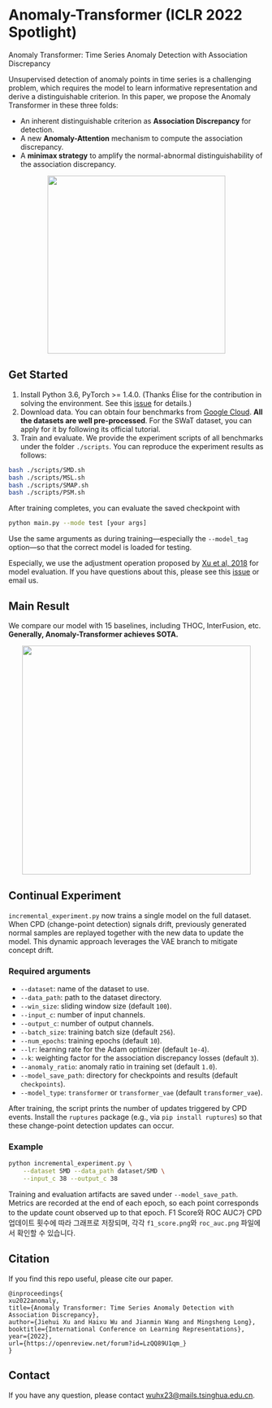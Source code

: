 # Anomaly-Transformer (ICLR 2022 Spotlight)
Anomaly Transformer: Time Series Anomaly Detection with Association Discrepancy

Unsupervised detection of anomaly points in time series is a challenging problem, which requires the model to learn informative representation and derive a distinguishable criterion. In this paper, we propose the Anomaly Transformer in these three folds:

- An inherent distinguishable criterion as **Association Discrepancy** for detection.
- A new **Anomaly-Attention** mechanism to compute the association discrepancy.
- A **minimax strategy** to amplify the normal-abnormal distinguishability of the association discrepancy.

<p align="center">
<img src=".\pics\structure.png" height = "350" alt="" align=center />
</p>

## Get Started

1. Install Python 3.6, PyTorch >= 1.4.0. 
(Thanks Élise for the contribution in solving the environment. See this [issue](https://github.com/thuml/Anomaly-Transformer/issues/11) for details.)
2. Download data. You can obtain four benchmarks from [Google Cloud](https://drive.google.com/drive/folders/1gisthCoE-RrKJ0j3KPV7xiibhHWT9qRm?usp=sharing). **All the datasets are well pre-processed**. For the SWaT dataset, you can apply for it by following its official tutorial.
3. Train and evaluate. We provide the experiment scripts of all benchmarks under the folder `./scripts`. You can reproduce the experiment results as follows:
```bash
bash ./scripts/SMD.sh
bash ./scripts/MSL.sh
bash ./scripts/SMAP.sh
bash ./scripts/PSM.sh
```

After training completes, you can evaluate the saved checkpoint with
```bash
python main.py --mode test [your args]
```
Use the same arguments as during training&mdash;especially the `--model_tag`
option&mdash;so that the correct model is loaded for testing.

Especially, we use the adjustment operation proposed by [Xu et al, 2018](https://arxiv.org/pdf/1802.03903.pdf) for model evaluation. If you have questions about this, please see this [issue](https://github.com/thuml/Anomaly-Transformer/issues/14) or email us.

## Main Result

We compare our model with 15 baselines, including THOC, InterFusion, etc. **Generally,  Anomaly-Transformer achieves SOTA.**

<p align="center">
<img src=".\pics\result.png" height = "450" alt="" align=center />
</p>

## Continual Experiment

`incremental_experiment.py` now trains a single model on the full dataset. When
CPD (change-point detection) signals drift, previously generated normal samples
are replayed together with the new data to update the model. This dynamic
approach leverages the VAE branch to mitigate concept drift.

### Required arguments

- `--dataset`: name of the dataset to use.
- `--data_path`: path to the dataset directory.
- `--win_size`: sliding window size (default `100`).
- `--input_c`: number of input channels.
- `--output_c`: number of output channels.
- `--batch_size`: training batch size (default `256`).
- `--num_epochs`: training epochs (default `10`).
- `--lr`: learning rate for the Adam optimizer (default `1e-4`).
- `--k`: weighting factor for the association discrepancy losses (default `3`).
- `--anomaly_ratio`: anomaly ratio in training set (default `1.0`).
- `--model_save_path`: directory for checkpoints and results (default
  `checkpoints`).
- `--model_type`: `transformer` or `transformer_vae` (default
  `transformer_vae`).

After training, the script prints the number of updates triggered by CPD events.
Install the `ruptures` package (e.g., via `pip install ruptures`) so that these
change-point detection updates can occur.

### Example

```bash
python incremental_experiment.py \
    --dataset SMD --data_path dataset/SMD \
    --input_c 38 --output_c 38
```

Training and evaluation artifacts are saved under `--model_save_path`.
Metrics are recorded at the end of each epoch, so each point corresponds to the
update count observed up to that epoch.
F1 Score와 ROC AUC가 CPD 업데이트 횟수에 따라 그래프로 저장되며,
각각 `f1_score.png`와 `roc_auc.png` 파일에서 확인할 수 있습니다.


## Citation
If you find this repo useful, please cite our paper.

```
@inproceedings{
xu2022anomaly,
title={Anomaly Transformer: Time Series Anomaly Detection with Association Discrepancy},
author={Jiehui Xu and Haixu Wu and Jianmin Wang and Mingsheng Long},
booktitle={International Conference on Learning Representations},
year={2022},
url={https://openreview.net/forum?id=LzQQ89U1qm_}
}
```

## Contact
If you have any question, please contact wuhx23@mails.tsinghua.edu.cn.
